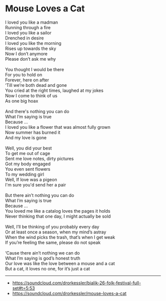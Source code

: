 # Mouse Loves a Cat

I loved you like a madman\
Running through a fire\
I loved you like a sailor\
Drenched in desire\
I loved you like the morning\
Rises up towards the sky\
Now I don’t anymore\
Please don’t ask me why\
\
You thought I would be there\
For you to hold on\
Forever, here on after\
‘Till we’re both dead and gone\
You cried at the right times, laughed at my jokes\
Now I come to think of us\
As one big hoax\
\
And there's nothing you can do\
What I’m saying is true\
Because ...\
I loved you like a flower that was almost fully grown\
Now summer has burned it\
And my love is gone\
\
Well, you did your best\
To get me out of cage\
Sent me love notes, dirty pictures\
Got my body engaged\
You even sent flowers\
To my wedding girl\
Well, If love was a pigeon\
I'm sure you'd send her a pair\
\
But there ain’t nothing you can do\
What I’m saying is true\
Because ...\
You loved me like a catalog loves the pages it holds\
Never thinking that one day, I might actually be sold\
\
Well, I’ll be thinking of you probably every day\
Or at least once a season, when my mind’s astray\
When the wind picks the trash, that’s when I get weak\
If you’re feeling the same, please do not speak\
\
‘Cause there ain’t nothing we can do\
What I’m saying is god’s honest truth\
Our love was like the love between a mouse and a cat\
But a cat, it loves no one, for it’s just a cat

---
- https://soundcloud.com/drorkessler/bialik-26-folk-festival-full-set#t=5:53
- https://soundcloud.com/drorkessler/mouse-loves-a-cat

